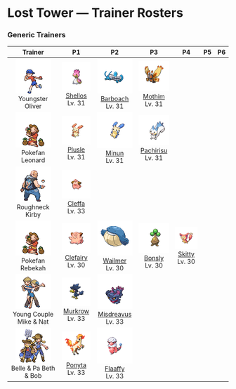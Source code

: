 # Lost Tower — Trainer Rosters

### Generic Trainers

| Trainer | P1 | P2 | P3 | P4 | P5 | P6 |
|:-------:|:--:|:--:|:--:|:--:|:--:|:--:|
| ![Youngster Oliver](../../assets/trainers/youngster.png "Youngster Oliver")<br>Youngster Oliver | ![Shellos](../../assets/sprites/shellos/front.gif "Shellos: Beware of pushing strongly on its squishy body, as it makes a mysterious purple fluid ooze out.")<br>[Shellos](../../pokemon/shellos.md/)<br>Lv. 31 | ![Barboach](../../assets/sprites/barboach/front.gif "Barboach: Its slimy body is hard to grasp. In one region, it is said to have been born from hardened mud.")<br>[Barboach](../../pokemon/barboach.md/)<br>Lv. 31 | ![Mothim](../../assets/sprites/mothim/front.gif "Mothim: While it loves floral honey, it won’t gather any itself. Instead, it plots to steal some from COMBEE.")<br>[Mothim](../../pokemon/mothim.md/)<br>Lv. 31 |
| ![Pokefan Leonard](../../assets/trainers/pokefan.png "Pokefan Leonard")<br>Pokefan Leonard | ![Plusle](../../assets/sprites/plusle/front.gif "Plusle: It cheers on friends with pom-poms made of sparks. It drains power from telephone poles.")<br>[Plusle](../../pokemon/plusle.md/)<br>Lv. 31 | ![Minun](../../assets/sprites/minun/front.gif "Minun: It cheers on friends. If its friends are losing, its body lets off more and more sparks.")<br>[Minun](../../pokemon/minun.md/)<br>Lv. 31 | ![Pachirisu](../../assets/sprites/pachirisu/front.gif "Pachirisu: A pair may be seen rubbing their cheek pouches together in an effort to share stored electricity.")<br>[Pachirisu](../../pokemon/pachirisu.md/)<br>Lv. 31 |
| ![Roughneck Kirby](../../assets/trainers/roughneck.png "Roughneck Kirby")<br>Roughneck Kirby | ![Cleffa](../../assets/sprites/cleffa/front.gif "Cleffa: It is often seen when shooting stars fill the night skies. It’s said to arrive riding on a shooting star.")<br>[Cleffa](../../pokemon/cleffa.md/)<br>Lv. 33 |
| ![Pokefan Rebekah](../../assets/trainers/pokefan.png "Pokefan Rebekah")<br>Pokefan Rebekah | ![Clefairy](../../assets/sprites/clefairy/front.gif "Clefairy: It is said that happiness will come to those who see a gathering of CLEFAIRY dancing under a full moon.")<br>[Clefairy](../../pokemon/clefairy.md/)<br>Lv. 30 | ![Wailmer](../../assets/sprites/wailmer/front.gif "Wailmer: On sunny days, it lands on beaches to bounce like a ball and play. It spouts water from its nose.")<br>[Wailmer](../../pokemon/wailmer.md/)<br>Lv. 30 | ![Bonsly](../../assets/sprites/bonsly/front.gif "Bonsly: It prefers an arid atmosphere. It leaks water that looks like tears when adjusting its moisture level.")<br>[Bonsly](../../pokemon/bonsly.md/)<br>Lv. 30 | ![Skitty](../../assets/sprites/skitty/front.gif "Skitty: It can’t stop itself from chasing moving things, and it runs in a circle, chasing its own tail.")<br>[Skitty](../../pokemon/skitty.md/)<br>Lv. 30 |
| ![Young Couple Mike & Nat](../../assets/trainers/young_couple.png "Young Couple Mike & Nat")<br>Young Couple Mike & Nat | ![Murkrow](../../assets/sprites/murkrow/front.gif "Murkrow: If spotted, it will lure an unwary person into chasing it, then lose the pursuer on mountain trails.")<br>[Murkrow](../../pokemon/murkrow.md/)<br>Lv. 33 | ![Misdreavus](../../assets/sprites/misdreavus/front.gif "Misdreavus: A Pokémon that startles people in the middle of the night. It gathers fear as its energy.")<br>[Misdreavus](../../pokemon/misdreavus.md/)<br>Lv. 33 |
| ![Belle & Pa Beth & Bob](../../assets/trainers/belle_pa.png "Belle & Pa Beth & Bob")<br>Belle & Pa Beth & Bob | ![Ponyta](../../assets/sprites/ponyta/front.gif "Ponyta: As a newborn, it can barely stand. However, through galloping, its legs are made tougher and faster.")<br>[Ponyta](../../pokemon/ponyta.md/)<br>Lv. 33 | ![Flaaffy](../../assets/sprites/flaaffy/front.gif "Flaaffy: If its coat becomes fully charged with electricity, its tail lights up. It fires hair that zaps on impact.")<br>[Flaaffy](../../pokemon/flaaffy.md/)<br>Lv. 33 |

